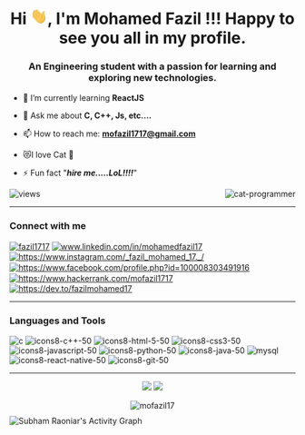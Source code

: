 <h1 align="center" >Hi <img src="https://raw.githubusercontent.com/ptprashanttripathi/ptprashanttripathi/master/hi.gif" alt="wave" width="30px">, I'm Mohamed Fazil !!! Happy to see you all in my profile.</h1>
<h3 align="center">An Engineering student with a passion for learning and exploring new technologies.</h3>

- 🌱 I’m currently learning **ReactJS**

- 💬 Ask me about **C, C++, Js, etc....**

- 📫 How to reach me: **mofazil1717@gmail.com**

- 😻I love Cat 🐾

- ⚡ Fun fact "***hire me.....LoL!!!!***"

<img src="https://komarev.com/ghpvc/?username=mofazil17&style=flat-square" alt="views" >
<img src="https://c.tenor.com/hHaVzeiH-hcAAAAC/imsickofwork-technologysu-x.gif" alt="cat-programmer" align="right">

---
<h3 align="left">Connect with me</h3>
<p align="left">
<a href="https://twitter.com/fazil1717" target="blank"><img align="center" src="https://user-images.githubusercontent.com/85509306/138258874-23d2ae16-e102-4b61-b737-9fc6f81e556b.png" alt="fazil1717" height="50" width="50" /></a>
<a href="https://www.linkedin.com/in/mohamedfazil17/" target="blank"><img align="center" src="https://user-images.githubusercontent.com/85509306/138258869-61a34a74-0994-48b5-bc35-1427299bb38c.png" alt="www.linkedin.com/in/mohamedfazil17" height="50" width="50" /></a>
<a href="https://www.instagram.com/_fazil_mohamed_17._/" target="blank"><img align="center" src="https://user-images.githubusercontent.com/85509306/138258865-1de4ac87-cf80-4d41-b7e6-6cd0769024d4.png" alt="https://www.instagram.com/_fazil_mohamed_17._/" height="50" width="50" /></a>
<a href="https://www.facebook.com/profile.php?id=100008303491916" target="blank"><img align="center" src="https://user-images.githubusercontent.com/85509306/138258859-996c5bd4-dcc5-4128-a2c9-c9f70709f84a.png" alt="https://www.facebook.com/profile.php?id=100008303491916" height="50" width="50" /></a>
<a href="https://www.hackerrank.com/mofazil1717" target="blank"><img align="center" src="https://user-images.githubusercontent.com/85509306/138258881-7cb45f97-3d79-46d1-882e-1b7b5b919003.png" alt="https://www.hackerrank.com/mofazil1717" height="43" width="43" /></a>
<a href="https://dev.to/fazilmohamed17" target="blank"><img align="center" src="https://user-images.githubusercontent.com/85509306/138258878-f883eb74-67f0-4d51-84a1-75a36cb7592c.png" alt="https://dev.to/fazilmohamed17" height="50" width="50" /></a>
</p>

---
<h3 align="left">Languages and Tools</h3>

![c](https://user-images.githubusercontent.com/85509306/138152751-0f3ab8c8-228c-4779-b2b9-6257bcc4ae56.png)
![icons8-c++-50](https://user-images.githubusercontent.com/85509306/138154133-20b5ae8f-f50b-4b3a-aea2-fcbb9a561b80.png)
![icons8-html-5-50](https://user-images.githubusercontent.com/85509306/138154169-1f4b4be6-445a-41f2-9ac7-35758be2ae3a.png)
![icons8-css3-50](https://user-images.githubusercontent.com/85509306/138154185-7420f31a-1825-4d52-9d79-8b068ef12dc7.png)
![icons8-javascript-50](https://user-images.githubusercontent.com/85509306/138154180-b3a20378-a7be-4894-adbb-b95e74ae1071.png)
![icons8-python-50](https://user-images.githubusercontent.com/85509306/138153899-82919014-79b1-4059-8412-f5b37059a4a7.png)
![icons8-java-50](https://user-images.githubusercontent.com/85509306/138153909-336e0b2d-2831-4809-9768-c6593aaf4eaa.png)
![mysql](https://user-images.githubusercontent.com/85509306/138153925-5222ad69-b16f-4d5a-9303-5718d623a063.png)
![icons8-react-native-50](https://user-images.githubusercontent.com/85509306/138153934-cd97913c-04a4-4581-b4f5-53a1194ac141.png)
![icons8-git-50](https://user-images.githubusercontent.com/85509306/138153946-8a59baca-39d8-4f33-b729-5fd799ca1fbb.png)

---
<p align="center">
  <img width="55%" src="https://github-readme-stats.vercel.app/api?username=mofazil17&show_icons=true&theme=chartreuse-dark" />
  <img width="32%" src="https://github-readme-stats.vercel.app/api/top-langs/?username=mofazil17&theme=chartreuse-dark" />
</p>
<p style="margin:10px;" align="center"><img align="center" src="https://github-readme-streak-stats.herokuapp.com/?user=mofazil17&theme=chartreuse-dark" alt="mofazil17" /></p>
<img alt="Subham Raoniar's Activity Graph" src="https://activity-graph.herokuapp.com/graph?username=mofazil17&bg_color=000000&color=7FFE00&line=197300&point=00ADFE&hide_border=false&border_radius=5" />


